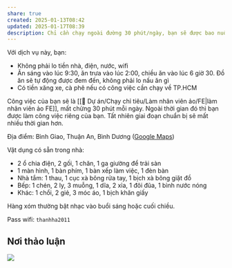 ```yaml
---
share: true
created: 2025-01-13T08:42
updated: 2025-01-17T08:39
description: Chỉ cần chạy ngoài đường 30 phút/ngày, bạn sẽ được bao nuôi nhà cửa, thức ăn miễn phí. Thời gian còn lại là của bạn
---
```

Với dịch vụ này, bạn:
- Không phải lo tiền nhà, điện, nước, wifi
- Ăn sáng vào lúc 9:30, ăn trưa vào lúc 2:00, chiều ăn vào lúc 6 giờ 30. Đồ ăn sẽ tự động được đem đến, không phải lo nấu ăn gì
- Có tiền xăng xe, cà phê nếu có công việc cần chạy về TP.HCM

Công việc của bạn sẽ là [[📐 Dự án/Chạy chỉ tiêu/Làm nhân viên ảo/FE|làm nhân viên ảo FE]], mất chừng 30 phút mỗi ngày. Ngoài thời gian đó thì bạn được làm công việc riêng của bạn. Tất nhiên giai đoạn chuẩn bị sẽ mất nhiều thời gian hơn.

Địa điểm: Bình Giao, Thuận An, Bình Dương ([Google Maps](https://goo.gl/maps/NenEHLHRqXCk9hmk6))

Vật dụng có sẵn trong nhà:
- 2 ổ chia điện, 2 gối, 1 chăn, 1 ga giường để trải sàn
- 1 màn hình, 1 bàn phím, 1 bàn xếp làm việc, 1 đèn bàn
- Nhà tắm: 1 thau, 1 cục xà bông rửa tay, 1 bịch xà bông giặt đồ
- Bếp: 1 chén, 2 ly, 3 muỗng, 1 dĩa, 2 xỉa, 1 đôi đũa, 1 bình nước nóng
- Khác: 1 chổi, 2 giẻ, 3 móc áo, 1 bịch khăn giấy

Hàng xóm thường bật nhạc vào buổi sáng hoặc cuối chiều. 

Pass wifi: `thanhha2011`

## Nơi thảo luận
![](https://i.imgur.com/b4puyRN.png)